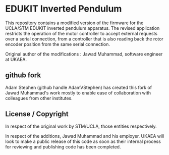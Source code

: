 # EDUKIT Inverted Pendulum

This repository contains a modified version of the firmware for the UCLA/STM EDUKIT inverted pendulum apparatus.
The revised application restricts the operation of the motor controller to accept external requests
over a serial connection, from a controller that is also reading back the rotor encoder position
from the same serial connection.

Original author of the modifications : Jawad Muhammad, software engineer at UKAEA.

## github fork 

Adam Stephen (github handle AdamVStephen) has created this fork of Jawad Muhammad's work
mostly to enable ease of collaboration with colleagues from other institutes.

## License / Copyright

In respect of the original work by STM/UCLA, those entities respectively.

In respect of the additions, Jawad Muhammad and his employer.  UKAEA will look to 
make a public release of this code as soon as their internal process for reviewing
and publishing code has been completed.
